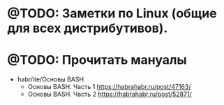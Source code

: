 # @TODO: Заметки по Linux (общие для всех дистрибутивов). 

# @TODO: Прочитать мануалы

+ habr/ite/Основы BASH
  + Основы BASH. Часть 1 https://habrahabr.ru/post/47163/
  + Основы BASH. Часть 2 https://habrahabr.ru/post/52871/

